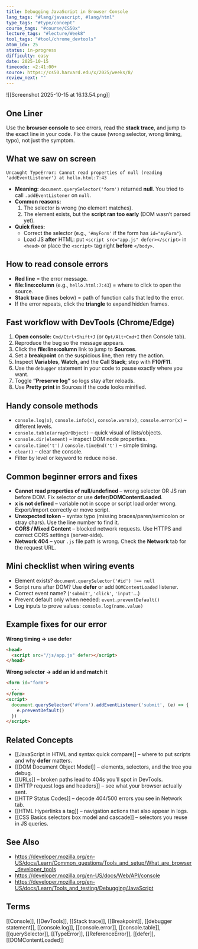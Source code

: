 ```yaml
---
title: Debugging JavaScript in Browser Console
lang_tags: "#lang/javascript, #lang/html"
type_tags: "#type/concept"
course_tags: "#course/CS50x"
lecture_tags: "#lecture/Week8"
tool_tags: "#tool/chrome_devtools"
atom_idx: 25
status: in-progress
difficulty: easy
date: 2025-10-15
timecode: ≈2:41:00+
source: https://cs50.harvard.edu/x/2025/weeks/8/
review_next: ""
---
```


![[Screenshot 2025-10-15 at 16.13.54.png]]

## One Liner
Use the **browser console** to see errors, read the **stack trace**, and jump to the exact line in your code. Fix the cause (wrong selector, wrong timing, typo), not just the symptom.

## What we saw on screen
`Uncaught TypeError: Cannot read properties of null (reading 'addEventListener') at hello.html:7:43`  
- **Meaning:** `document.querySelector('form')` returned **null**. You tried to call `.addEventListener` on `null`.  
- **Common reasons:**  
  1) The selector is wrong (no element matches).  
  2) The element exists, but the **script ran too early** (DOM wasn’t parsed yet).  
- **Quick fixes:**  
  - Correct the selector (e.g., `'#myForm'` if the form has `id="myForm"`).  
  - Load JS **after** HTML: put `<script src="app.js" defer></script>` in `<head>` or place the `<script>` tag right **before** `</body>`.

## How to read console errors
- **Red line** = the error message.  
- **file:line:column** (e.g., `hello.html:7:43`) = where to click to open the source.  
- **Stack trace** (lines below) = path of function calls that led to the error.  
- If the error repeats, click the **triangle** to expand hidden frames.

## Fast workflow with DevTools (Chrome/Edge)
1. **Open console:** `Cmd/Ctrl+Shift+J` (or `Opt/Alt+Cmd+I` then Console tab).  
2. Reproduce the bug so the message appears.  
3. Click the **file:line:column** link to jump to **Sources**.  
4. Set a **breakpoint** on the suspicious line, then retry the action.  
5. Inspect **Variables**, **Watch**, and the **Call Stack**; step with **F10/F11**.  
6. Use the `debugger` statement in your code to pause exactly where you want.  
7. Toggle **“Preserve log”** so logs stay after reloads.  
8. Use **Pretty print** in Sources if the code looks minified.

## Handy console methods
- `console.log(x)`, `console.info(x)`, `console.warn(x)`, `console.error(x)` – different levels.  
- `console.table(arrayOrObject)` – quick visual of lists/objects.  
- `console.dir(element)` – inspect DOM node properties.  
- `console.time('t')` / `console.timeEnd('t')` – simple timing.  
- `clear()` – clear the console.  
- Filter by level or keyword to reduce noise.

## Common beginner errors and fixes
- **Cannot read properties of null/undefined** – wrong selector OR JS ran before DOM. Fix selector or use **defer**/**DOMContentLoaded**.  
- **x is not defined** – variable not in scope or script load order wrong. Export/import correctly or move script.  
- **Unexpected token** – syntax typo (missing braces/paren/semicolon or stray chars). Use the line number to find it.  
- **CORS / Mixed Content** – blocked network requests. Use HTTPS and correct CORS settings (server‑side).  
- **Network 404** – your `.js` file path is wrong. Check the **Network** tab for the request URL.

## Mini checklist when wiring events
- Element exists? `document.querySelector('#id') !== null`  
- Script runs after DOM? Use **defer** or add `DOMContentLoaded` listener.  
- Correct event name? (`'submit'`, `'click'`, `'input'`…)  
- Prevent default only when needed: `event.preventDefault()`  
- Log inputs to prove values: `console.log(name.value)`

## Example fixes for our error
**Wrong timing → use defer**
```html
<head>
  <script src="/js/app.js" defer></script>
</head>
```
**Wrong selector → add an id and match it**
```html
<form id="form">
  ...
</form>
<script>
  document.querySelector('#form').addEventListener('submit', (e) => {
    e.preventDefault()
  })
</script>
```

## Related Concepts
- [[JavaScript in HTML and syntax quick compare]] – where to put scripts and why **defer** matters.  
- [[DOM Document Object Model]] – elements, selectors, and the tree you debug.  
- [[URLs]] – broken paths lead to 404s you’ll spot in DevTools.  
- [[HTTP request logs and headers]] – see what your browser actually sent.  
- [[HTTP Status Codes]] – decode 404/500 errors you see in Network tab.  
- [[HTML Hyperlinks a tag]] – navigation actions that also appear in logs.  
- [[CSS Basics selectors box model and cascade]] – selectors you reuse in JS queries.  

## See Also
- https://developer.mozilla.org/en-US/docs/Learn/Common_questions/Tools_and_setup/What_are_browser_developer_tools
- https://developer.mozilla.org/en-US/docs/Web/API/console
- https://developer.mozilla.org/en-US/docs/Learn/Tools_and_testing/Debugging/JavaScript

## Terms
[[Console]], [[DevTools]], [[Stack trace]], [[Breakpoint]], [[debugger statement]], [[console.log]], [[console.error]], [[console.table]], [[querySelector]], [[TypeError]], [[ReferenceError]], [[defer]], [[DOMContentLoaded]]
